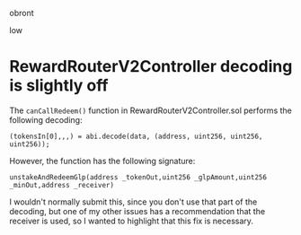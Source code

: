 obront

low

# RewardRouterV2Controller decoding is slightly off

The `canCallRedeem()` function in RewardRouterV2Controller.sol performs the following decoding:

`(tokensIn[0],,,) = abi.decode(data, (address, uint256, uint256, uint256));`

However, the function has the following signature:

`unstakeAndRedeemGlp(address _tokenOut,uint256 _glpAmount,uint256 _minOut,address _receiver)`

I wouldn't normally submit this, since you don't use that part of the decoding, but one of my other issues has a recommendation that the receiver is used, so I wanted to highlight that this fix is necessary.